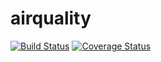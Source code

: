 # airquality

[![Build Status](https://travis-ci.com/macarro/airquality.svg?branch=main)](https://travis-ci.com/macarro/airquality)
[![Coverage Status](https://coveralls.io/repos/github/macarro/airquality/badge.svg?branch=main)](https://coveralls.io/github/macarro/airquality?branch=main)
